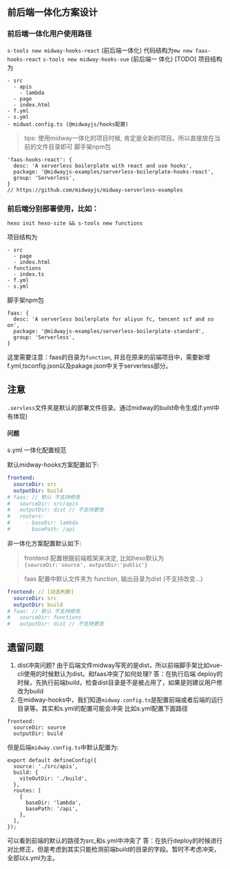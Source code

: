## 前后端一体化方案设计

### 前后端一体化用户使用路径
`s-tools new midway-hooks-react` (前后端一体化) 代码结构为`mw new faas-hooks-react`
`s-tools new midway-hooks-vue` (前后端一 体化) [TODO]
项目结构为
```
- src
  - apis
    - lambda
  - page
  - index.html
- f.yml
- s.yml
- midwat.config.ts (@midwayjs/hooks配置)
```
> tips: 使用midway一体化的项目时候, 肯定是全新的项目。所以直接放在当前的文件目录即可
脚手架npm包

```
'faas-hooks-react': {
  desc: 'A serverless boilerplate with react and use hooks',
  package: '@midwayjs-examples/serverless-boilerplate-hooks-react',
  group: 'Serverless',
}
// https://github.com/midwayjs/midway-serverless-examples
```

### 前后端分别部署使用，比如：
`hexo init hexo-site && s-tools new functions`

项目结构为
```
- src
  - page
  - index.html
- functions
  - index.ts
- f.yml
- s.yml
```

脚手架npm包
```
faas: {
  desc: 'A serverless boilerplate for aliyun fc, tencent scf and so on',
  package: '@midwayjs-examples/serverless-boilerplate-standard',
  group: 'Serverless',
}
```
这里需要注意：faas的目录为`function`, 并且在原来的前端项目中，需要新增
f.yml,tsconfig.json以及pakage.json中关于serverless部分。

## 注意
`.servless`文件夹是默认的部署文件目录。通过midway的build命令生成(f.yml中有体现)

#### 问题
s.yml 一体化配置规范

默认midway-hooks方案配置如下:
``` yml
frontend:
  sourceDir: src
  outputDir: build
# faas: // 默认 不支持修改
#   sourceDir: src/apis
#   outputDir: dist // 不支持更改
#   routers:
#     - baseDir: lambda
#       basePath: /api
```

非一体化方案配置默认如下:
> frontend 配置根据前端框架来决定, 比如hexo默认为
`{sourceDir:'source', outputDir:'public'}`

> faas 配置中默认文件夹为 function, 输出目录为dist (不支持改变...)

``` yml
frontend: // [动态判断]
  sourceDir: src
  outputDir: build
# faas: // 默认 不支持修改
#   sourceDir: functions
#   outputDir: dist // 不支持更改
```


## 遗留问题
1. dist冲突问题? 由于后端文件midway写死的是dist，所以前端脚手架比如vue-cli使用的时候默认为dist。和faas冲突了如何处理?
答：在执行后端 deploy的时候，先执行前端build，检查dist目录是不是被占用了，如果是则建议用户修改为build
2. 在midway-hooks中，我们知道`midway.config.ts`是配置前端或者后端的运行目录等。其实和s.yml的配置可能会冲突
比如s.yml配置下面路径
```
frontend:
  sourceDir: source
  outputDir: build
```
但是后端`midway.config.ts`中默认配置为:
```
export default defineConfig({
  source: './src/apis',
  build: {
    viteOutDir: './build',
  },
  routes: [
    {
      baseDir: 'lambda',
      basePath: '/api',
    },
  ],
});
```
可以看到前端的默认的路径为src,和s.yml中冲突了
答：在执行deploy的时候进行对比修正，但是考虑到其实只能检测前端build的目录的字段。暂时不考虑冲突，全部以s.yml为主。
